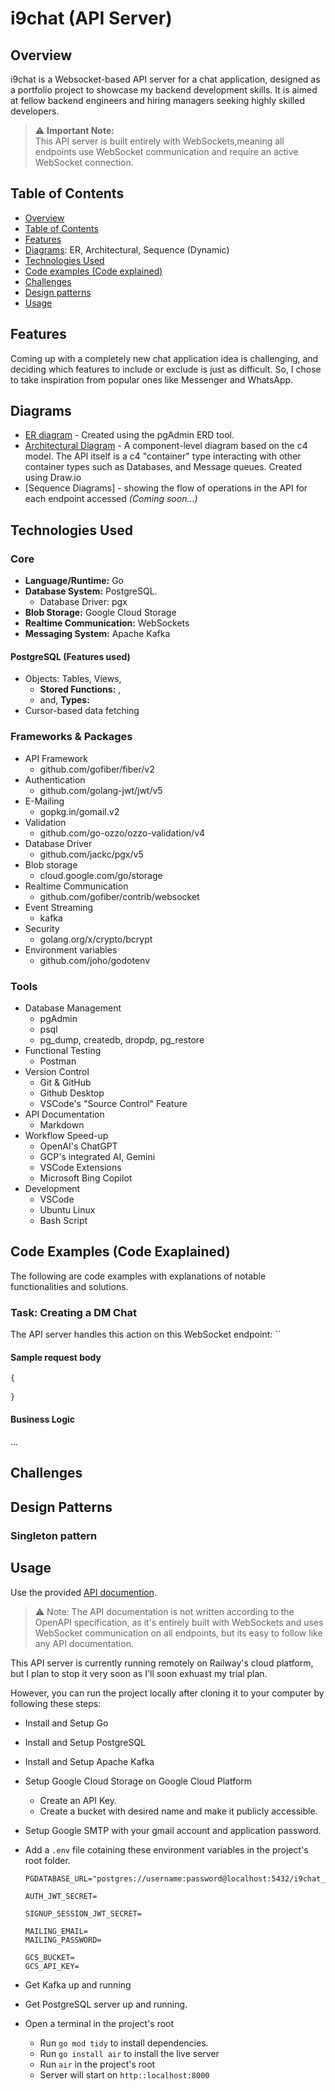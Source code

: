 # i9chat (API Server)

## Overview

i9chat is a Websocket-based API server for a chat application, designed as a portfolio project to showcase my backend development skills. It is aimed at fellow backend engineers and hiring managers seeking highly skilled developers.

>⚠️ **Important Note:**\
>This API server is built entirely with WebSockets,meaning all endpoints use WebSocket communication and require an active WebSocket connection.

## Table of Contents

- [Overview](#overview)
- [Table of Contents](#table-of-contents)
- [Features](#features)
- [Diagrams](#diagrams): ER, Architectural, Sequence (Dynamic)
- [Technologies Used](#technologies-used)
- [Code examples (Code explained)](#code-examples-code-exaplained)
- [Challenges](#challenges)
- [Design patterns](#design-patterns)
- [Usage](#usage)

## Features

Coming up with a completely new chat application idea is challenging, and deciding which features to include or exclude is just as difficult. So, I chose to take inspiration from popular ones like Messenger and WhatsApp.

## Diagrams

- [ER diagram](./attachments/i9chat_ERD.png) - Created using the pgAdmin ERD tool.
- [Architectural Diagram](./attachments/i9chat_ARCHD.png) - A component-level diagram based on the c4 model. The API itself is a c4 "container" type interacting with other container types such as Databases, and Message queues. Created using Draw.io
- [Sequence Diagrams] - showing the flow of operations in the API for each endpoint accessed *(Coming soon...)*

## Technologies Used

### Core

- **Language/Runtime:** Go
- **Database System:** PostgreSQL.
  - Database Driver: pgx
- **Blob Storage:** Google Cloud Storage
- **Realtime Communication:** WebSockets
- **Messaging System:** Apache Kafka

#### PostgreSQL (Features used)

- Objects: Tables, Views,
  - **Stored Functions:** ,
  - and, **Types:**
- Cursor-based data fetching

### Frameworks & Packages

- API Framework
  - github.com/gofiber/fiber/v2
- Authentication
  - github.com/golang-jwt/jwt/v5
- E-Mailing
  - gopkg.in/gomail.v2
- Validation
  - github.com/go-ozzo/ozzo-validation/v4
- Database Driver
  - github.com/jackc/pgx/v5
- Blob storage
  - cloud.google.com/go/storage
- Realtime Communication
  - github.com/gofiber/contrib/websocket
- Event Streaming
  - kafka
- Security
  - golang.org/x/crypto/bcrypt
- Environment variables
  - github.com/joho/godotenv

### Tools

- Database Management
  - pgAdmin
  - psql
  - pg_dump, createdb, dropdp, pg_restore
- Functional Testing
  - Postman
- Version Control
  - Git & GitHub
  - Github Desktop
  - VSCode's "Source Control" Feature
- API Documentation
  - Markdown
- Workflow Speed-up
  - OpenAI's ChatGPT
  - GCP's integrated AI, Gemini
  - VSCode Extensions
  - Microsoft Bing Copilot
- Development
  - VSCode
  - Ubuntu Linux
  - Bash Script

## Code Examples (Code Exaplained)

The following are code examples with explanations of notable functionalities and solutions.

### Task: Creating a DM Chat

The API server handles this action on this WebSocket endpoint: ``

#### Sample request body

```js
{
  
}
```

#### Business Logic

...

## Challenges

## Design Patterns

### Singleton pattern

## Usage

Use the provided [API documention](./attachments/API%20doc.md).

> ⚠️ Note: The API documentation is not written according to the OpenAPI specification, as it's entirely built with WebSockets and uses WebSocket communication on all endpoints, but its easy to follow like any API documentation.

This API server is currently running remotely on Railway's cloud platform, but I plan to stop it very soon as I'll soon exhuast my trial plan.

However, you can run the project locally after cloning it to your computer by following these steps:

- Install and Setup Go
- Install and Setup PostgreSQL
- Install and Setup Apache Kafka
- Setup Google Cloud Storage on Google Cloud Platform
  - Create an API Key.
  - Create a bucket with desired name and make it publicly accessible.
- Setup Google SMTP with your gmail account and application password.
- Add a `.env` file cotaining these environment variables in the project's root folder.

  ```env
  PGDATABASE_URL="postgres://username:password@localhost:5432/i9chat_db"

  AUTH_JWT_SECRET=

  SIGNUP_SESSION_JWT_SECRET=

  MAILING_EMAIL=
  MAILING_PASSWORD=

  GCS_BUCKET=
  GCS_API_KEY=
  ```

- Get Kafka up and running
- Get PostgreSQL server up and running.
- Open a terminal in the project's root
  - Run `go mod tidy` to install dependencies.
  - Run `go install air` to install the live server
  - Run `air` in the project's root
  - Server will start on `http::localhost:8000`
